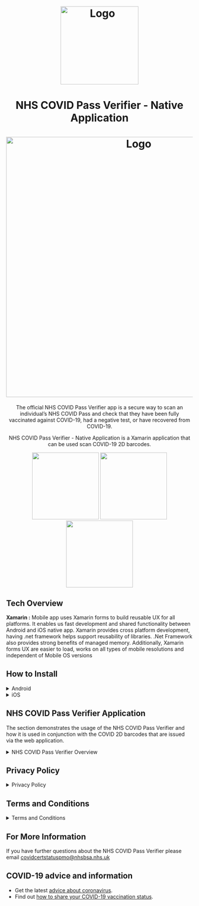 ﻿<h1 align="center">
	<img
		width="210"
		alt="Logo"
		src="https://user-images.githubusercontent.com/47818141/122049366-4048a780-cdda-11eb-9f23-8a71d772fb1c.png"
        >
</h1>

<h1 align="center">
	NHS COVID Pass Verifier - Native Application<br><br>
	<img
		width="700"
		alt="Logo"
		src="https://user-images.githubusercontent.com/47818141/123129262-ba64d600-d443-11eb-9075-d4a6bcbae36e.png"
        >
</h1>

<p align="center"> The official NHS COVID Pass Verifier app is a secure way to scan an individual’s NHS COVID Pass and check that they have been fully vaccinated against COVID-19, had a negative test, or have recovered from COVID-19.</p>


<p align="center">NHS COVID Pass Verifier  - Native Application is a Xamarin application that can be used scan COVID-19 2D barcodes.</p>

<p align="center">
</p>

<p align="center">
	<img src="https://user-images.githubusercontent.com/47818141/122911997-c96a5c00-d34f-11eb-85b6-61ac7c410f67.png" width="180">
	<img src="https://user-images.githubusercontent.com/47818141/122912133-e9018480-d34f-11eb-86fe-62e9f78fd967.png" width="180">
	<img src="https://user-images.githubusercontent.com/47818141/122912205-fb7bbe00-d34f-11eb-8a13-ba40125022c4.png" width="180">
</p>



## Tech Overview
**Xamarin :** Mobile app uses Xamarin forms to build reusable UX for all platforms. It enables us fast development and shared functionality between Android and iOS native app. Xamarin provides cross platform development, having .net framework helps support reusability of libraries. .Net Framework also provides strong benefits of managed memory. Additionally, Xamarin forms UX are easier to load, works on all types of mobile resolutions and independent of Mobile OS versions

## How to Install

<details>
	<summary> Android </summary>
	
## Installation and Usage: Android

### Prerequisites  
The prerequisites needed to run this mobile application include:

- Visual Studio  
- Xamarin  
- Android Studio

For a guide on how to set up Xamarin/ Visual Studio, refer to [this link here.](https://www.javatpoint.com/installation-of-xamarin)


#### Running on a Mobile Device  
To run the application/branch you are on within Visual Studio on your personal device, you will firstly need it plugged into the laptop. Some devices may need Debugging to be allowed, which will differ depending on the device you are using. When this is done correctly, you will see a dropdown at the top of Visual Studio, click the expander then select your device and click the run button.  

#### Running on an Emulator  
If you do not have an android device, you are able to run the application on a Android emulator. To do this you will need to first download Android Studio.

You can find out more about Android device manager within Visual Studio and how to get set up by watching this short video following [this link here.](https://www.youtube.com/watch?v=Hkc-OgPTki0)
	
## Configure on-device developer options
For instructions on how to enable android debugging on mobile devices, [follow this link.](https://developer.android.com/studio/debug/dev-options)
	
</details>

<details>
	<summary> iOS </summary>

## Installation and Usage: iOS

### Prerequisites
> Note: This requires a MacOS device and an assigned NHS apple developers account. The apple developers account will give access to a signing certificate for your computer and optionally provisioned profile if you have an iOS device.
 1. Install [Xcode](https://developer.apple.com/xcode/) from the App store and [Visual Studio for Mac](https://docs.microsoft.com/en-us/visualstudio/mac/installation?view=vsmac-2019)
 2.  Request an apple developer account from [Amit Pore](https://github.com/AmitPore) and in XCode navigate to **XCode > Preferences** and under account add your apple ID.
 3. In Visual Studio download and install the [Mobile development with .NET](https://docs.microsoft.com/en-us/xamarin/get-started/installation/?pivots=windows) workload
 4. In Visual Studio load the project into visual studio by selecting the [solution file](https://github.com/test-and-trace/nhs-health-record-app/blob/develop/CovidPassport.sln)

#### Running on an Emulator  

 1. Clean and rebuild the solution, select from a selection of device emulators and click Run. Please refer to the [official documentation](https://docs.microsoft.com/en-us/xamarin/ios/deploy-test/debugging-in-xamarin-ios?tabs=macos)
 ![enter image description here](https://docs.microsoft.com/en-us/xamarin/ios/deploy-test/debugging-in-xamarin-ios-images/debugging7.png)

#### Running on a Mobile Device

 1. To run the application on an iOS find the [UUID](https://get.udid.io/) for your mobile device and request a provisioned profile from [Amit Pore](https://github.com/AmitPore) by sending your UUID.
 2. Through your web browser log into [apple developer portal](https://developer.apple.com/) and log into the given NHS Apple developers accounts, Find your provisioned profile and install it on your mobile device.
 3. Connect your device to your computer using a USB connection. Clean and rebuild the solution, select your device and click Run. Please refer to the [official documentation](https://docs.microsoft.com/en-us/xamarin/ios/deploy-test/debugging-in-xamarin-ios?tabs=macos).



> Please refer to the [Microsoft official documents](https://docs.microsoft.com/en-us/xamarin/ios/get-started/installation/device-provisioning/free-provisioning?tabs=windows) or contact any team member
	
</details>

## NHS COVID Pass Verifier Application
The section demonstrates the usage of the NHS COVID Pass Verifier and how it is used in conjunction with the COVID 2D barcodes that are issued via the web application.

<details>
	<summary> NHS COVID Pass Verifier Overview </summary>

### How to use the NHS COVID Pass Verifier

<p align="center">
<img src="https://user-images.githubusercontent.com/47818141/122911997-c96a5c00-d34f-11eb-85b6-61ac7c410f67.png" width="180">
<img src="https://user-images.githubusercontent.com/47818141/122912133-e9018480-d34f-11eb-86fe-62e9f78fd967.png" width="180">
</p>


Upon navigating to the NHS COVID Pass Verifier application, you will first be met with the initial landing page. This page is the first page in the application where you are always able to navigate back to or progress to the COVID Pass Verifier.

The ”Check a 2D barcode” button will navigate you to the COVID Pass Verifier where you will be able to direct the camera at a users 2D barcode. To do this the users 2D barcode, which will be either on their device or printed out, will need to be placed inside the four blue square guidelines as seen above.
	
The NHS COVID Pass Verifier is aligned with the 1.3.0 EU schema, where more information can be found [here](https://github.com/ehn-dcc-development/ehn-dcc-schema). 
	
### COVID Pass Verifier Results (International)
<p align="center">
<img src="https://user-images.githubusercontent.com/47818141/122913146-01be6a00-d351-11eb-8bd3-41e51095c533.png" width="180">
<img src="https://user-images.githubusercontent.com/47818141/122930849-3c7dcd80-d364-11eb-8839-896739473ee3.png" width="180">
</p>

Once the COVID Pass Verifier has been pointed at a 2D barcode, it will automatically be verified without the user needing to press anything. Above you can see 2 images and these represent the 2 International outcomes from scanning a QR code. The 2 images in order along with their meanings are:

* **International**: The service enables the user to scan COVID 2D barcodes, to see if they have obtained any immunity via vaccinations. Therefore, this will assist in the reopening of society, focusing on international travel to display if you are vaccinated.  The NHS COVID Pass Verifier follows the [EU Digital Green Certificate](https://github.com/ehn-digital-green-development) standard which this application can interpret and represent the data regarding an individual on this application. The data represented will show the verifier the vaccinations taken by the 2D barcode holder, it will display either 1 or many cards where each card represent a dose of vaccination. Each card will hold information regarding a vaccination such as the dose number, the manufacturer, authority administering the vaccine and more.
* **Recovery**:  When a 2D barcode is scanned it can also display recovery results. This does not represent and individual’s vaccination(s), rather it represents an individual who has recovered from Covid-19. This data is generated and based on test results of the individual. The 2D barcode verifier will show information such as the country of the test, the issuer of the certificate, date of first positive result and more. Just like the International results the recovery results is based [on EU Digital Green Certificate](https://github.com/ehn-digital-green-development) standard.

Once the cards are shown the user can click Dismiss and return to the COVID Pass Verifier.

### COVID Pass Verifier Results (Domestic)

<p align="center">
<img src="https://user-images.githubusercontent.com/47818141/122912205-fb7bbe00-d34f-11eb-8a13-ba40125022c4.png" width="180">
<img src="https://user-images.githubusercontent.com/47818141/122925355-a8f5ce00-d35e-11eb-9e60-7c2fecd3dc4b.png" width="157">
<img src="https://user-images.githubusercontent.com/47818141/122913379-42b67e80-d351-11eb-88aa-9214865427dd.png" width="180">
</p>


Once the COVID Pass Verifier has been pointed at a 2D barcode, it will automatically be verified without the user needed to press anything. Above you can see 3 images and these represent the 3 outcomes from scanning a domestic 2D barcode. These 3 images in order along with their meanings are:

* **Valid** : The 2D barcode that has been scanned is valid and they have been verified. This, therefore, means they will be allowed to enter the sporting fixture, theatre or other public events.

* **Expired** : The 2D barcode that has been verified was once valid however, it has been too long since they have last obtained a COVID pass. This means that they are not allowed into the event as they are not able to provide recent evidence they are COVID free.

* **QR code not recognised** : The 2D barcode was not recognised by the COVID Pass Verifier. This could be due to parts of the 2D barcode being obscured thus not being able to recognise if the COVID pass is valid or expired.


The date and time displayed on each pass show when they are due to expire (20 Apr 2021 at 09:14).

If you need more time to look at the COVID Pass Verifier result, you can hold the screen. Doing this will pause the natural timer set in the application which is visualised via the white progress bar located above the displayed name. Upon releasing the screen press, this timer will continue to countdown, returning to the COVID Pass Verifier ready to scan the next 2D barcode.

</details>

	
## Privacy Policy

<details>
	<summary> Privacy Policy </summary>

### What is the purpose for the processing of personal data?
The NHS COVID Pass Verifier application reads QR codes which store personal data and allows the user to read this information, however this information is never stored or transmitted on the NHS COVID Pass Verifier application.

### The Personal Data we collect and how it is used
READ_EXTERNAL_STORAGE and WRITE_EXTERNAL_STORAGE permissions are used to securely store keys that are used to verify a 2D Barcode has been signed by a trusted authority. These permissions are not used to store any data related to the user or app usage. The storage used does not hold any personal data. 

### Camera Usage
Upon clicking the ”Check a 2D barcode” button on the landing screen, the user is asked to give permission to the application to use the camera. If the user denies these permissions, a screen will appear specifying that the permissions are required to proceed to the camera. If the user grants these persmissions, the app will proceed.

### Security
We use appropriate technical, organisational and administrative security measures to protect any information we hold in our records from loss, misuse, unauthorised access, disclosure, alteration and destruction. We have written procedures and policies which are regularly audited and reviewed at a senior level. 

### Changes to our policy
We keep our Privacy Notice under regular review, and we will make new versions available on our Privacy Notice page, which can be viewed [here.](https://www.nhsx.nhs.uk/covid-19-response/covid-pass-verifier-app-support/) This Privacy Notice was last updated on 21st of May 2021.

</details>

## Terms and Conditions

<details>
	<summary> Terms and Conditions </summary>

### 1. Introduction

1.1.	Welcome to the terms of use (“Terms”) for the NHS COVID Verifier App (“Verifier App”). The Department of Health and Social Care (‘DHSC’, ‘we’, ‘our’) has overall responsibility for the Verifier App, which has been developed by, and will be operated by, NHSX (a joint working arrangement between DHSC and NHS England).

1.2.	These Terms apply to the Verifier App only. There are separate terms of use that apply to the NHS COVID Pass Service (“Service”) – those terms can be viewed here: https://covid-status.service.nhsx.nhs.uk/help/TermsAndConditions/.
	
### 2. Purpose of the Verifier App
	
2.1.	The purpose of the Verifier App is to allow the device (onto which the Verifier App is downloaded) to scan and read a 2D barcode produced by the Service, which contains information associated with the Service user’s digital ‘COVID Pass’. This certificate confirms that the Service user has been fully vaccinated against COVID-19 or has met negative testing or natural immunity requirements. The certificate can be used by the Service user to demonstrate their COVID Pass for the purposes of international travel, or for domestic purposes (which the Government may approve from time to time).

2.2.	The Verifier App is only designed for use in conjunction with the Service, and must not be used for any other purpose.  

2.3.	The Verifier App is provided by DHSC free of charge, and it is expressly prohibited to attempt to sell or license use of the Verifier App to any person, or to include the Verifier App as part of a paid-for service or product. 

2.4.	International barcodes are only to be checked by travel operators for the purposes of verifying an individual's COVID Pass and determining if it meets the international destination’s requirements needed. The service must not be used for any other purpose. 

### 3. How to use the Verifier App
	
3.1.	To use the Verifier App, you must first download it from the Apple App store: https://apps.apple.com/us/app/nhs-covid-pass-verifier/id1546716320 or Google Play store: https://play.google.com/store/apps/details?id=uk.gov.dhsc.healthrecord. You should refer to the terms of use and privacy notices applicable to each app store when visiting those stores to download the Verifier App.

3.2.	Upon navigating to the 2D barcode verifier, you will first be met with the initial landing page. This page is the first page in the application where you are always able to navigate back to or progress to the 2D Barcode verifier. 

3.3.	The “Check 2D barcode” button will navigate you to the 2D Barcode verifier where you will be able to direct the camera at a user’s COVID certificate. To do this, the user's 2D barcode, which will be either on their device or printed out, will need to be placed inside the four blue square guidelines.

3.4.	International results: the international 2D Barcode Code represents the COVID Pass of an individual person, it follows a set international standard designed by eHealth Network (Part of the European Commission), and all developers who develop COVID related applications follow this set standard. It is intended to be used for international travel. 

3.5.	Domestic results: the Domestic results of a COVID-19 2D barcode can hold two possible statuses. The first being Valid which represents a valid vaccination certificate of an individual user, the second status is Expired showing an expired vaccination certificate of an individual user. When represented on the app the verifier will see the Name, Status, and date of expiry. 

3.6.	About your data: The NHS COVID Pass Verifier application reads 2D barcodes that store personal data and allows the verifier to read and display this information. However, this information gathered from the 2D barcode is never stored or transmitted on the NHS COVID Pass Verifier application. App permissions are used to securely store keys that are used to verify a 2D barcode has been signed by a trusted authority. These permissions are not used to store any data related to the user or app usage. The storage used does not hold any personal data. 

	
### 4. Your right to use the Verifier App

4.1.	The Verifier App was developed for DHSC, and it and its content belongs to DHSC or its respective licensors as appropriate, and it is protected by intellectual property laws. As long as you comply with these Terms, you have a personal, perpetual, non-exclusive, non-transferable, revocable, limited licence to use the Verifier App for your own personal use.  We reserve all other licence rights not expressly permitted under these Terms. 

4.2.	For the avoidance of doubt, any reproduction, representation, distribution, modification, adaptation or translation of the Verifier App and its content, in whole or in part, is prohibited, except within the limit of these Terms or with the express authorisation of DHSC.

### 5. Our liability to you
	
5.1.	The Verifier App is provided on an "as is" basis and, to the extent permitted by law, we make no representations, warranties or guarantees, whether express or implied that the Verifier App will function as intended. We also cannot guarantee that the Verifier App will be available on an uninterrupted basis, secure or error or virus free, or that defects will be corrected. 

5.2.	Without limitation, we will not be liable to you for:
	
 5.2.1.	any use of the Verifier App that does not comply with these Terms
	
5.2.2.	any business loss (including but not limited to loss of profits, revenue, contracts, anticipated savings, data, goodwill or wasted expenditure)
	
5.2.3.	any loss or damage arising from an inability to access and/or use the Verifier App
	
5.2.4.	any indirect or consequential losses that were not foreseeable to both you and us when you commenced using the Verifier App or 
	
5.2.5.	any loss or damage caused by a virus or other technologically harmful material that may infect your device or data due to your use of the Verifier App.

5.3.	Nothing in this clause 6 excludes or limits our liability for death or personal injury arising from our negligence, or our fraud or fraudulent misrepresentation, or any other liability that cannot be excluded or limited by law.

### Continuity
	
6.1.	We reserve the right to suspend, terminate or otherwise alter access to some or all of the Verifier App at any time and without notice.
	
### Security 
	
7.1.	If you discover a potential security vulnerability or suspect a security incident related to this Service, please report it to covid-status.security@nhs.net. 
	
### Miscellaneous
	
8.1.	We may revise these Terms at any time and your continued use of the Verifier App will be deemed acceptance of such revised Terms.  Any such revisions take effect when this page is published.

8.2.	These Terms are governed by the laws of England and Wales.

8.3.	These Terms do not provide rights to, and may not be enforced by, any third party.

8.4.	Each of the clauses in these Terms operates separately. If any part of these Terms is determined to be invalid or unenforceable then the remainder of these Terms will remain in full force and effect. 

Last updated: **21st Oct 2022** 
	
	
</details>	
		

## For More Information

If you have further questions about the NHS COVID Pass Verifier please email covidcertstatuspmo@nhsbsa.nhs.uk

## COVID-19 advice and information
	
- Get the latest [advice about coronavirus](https://www.nhs.uk/conditions/coronavirus-covid-19/).
- Find out [how to share your COVID-19 vaccination status](https://www.gov.uk/guidance/demonstrating-your-covid-19-vaccination-status-when-travelling-abroad).
	
